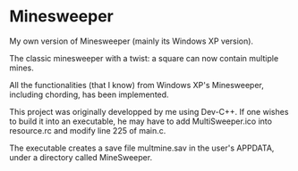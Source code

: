 # Minesweeper
My own version of Minesweeper (mainly its Windows XP version).

The classic minesweeper with a twist: a square can now contain multiple mines.

All the functionalities (that I know) from Windows XP's Minesweeper, including
chording, has been implemented.

This project was originally developped by me using Dev-C++. If one wishes to build it
into an executable, he may have to add MultiSweeper.ico into resource.rc and modify
line 225 of main.c.

The executable creates a save file multmine.sav in the user's APPDATA, under a
directory called MineSweeper.
